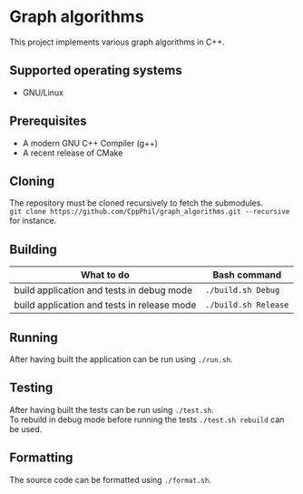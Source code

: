 # Graph algorithms
This project implements various graph algorithms in C++.  

## Supported operating systems
- GNU/Linux  

## Prerequisites
- A modern GNU C++ Compiler (g++)  
- A recent release of CMake  

## Cloning
The repository must be cloned recursively to fetch the submodules.  
`git clone https://github.com/CppPhil/graph_algorithms.git --recursive` for instance.  

## Building
| What to do                                  | Bash command       |
|---------------------------------------------|--------------------|
| build application and tests in debug mode   | `./build.sh Debug`   |
| build application and tests in release mode | `./build.sh Release` |

## Running
After having built the application can be run using `./run.sh`.  

## Testing
After having built the tests can be run using `./test.sh`.  
To rebuild in debug mode before running the tests `./test.sh rebuild` can be used.  

## Formatting
The source code can be formatted using `./format.sh`.  
